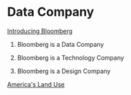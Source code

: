 # Data Company

[Introducing Bloomberg](https://www.bloomberg.com/company/?utm_source=bloomberg-menu&utm_medium=terminal)

1. Bloomberg is a Data Company

2. Bloomberg is a Technology Company

3. Bloomberg is a Design Company

[America's Land Use](https://www.bloomberg.com/graphics/2018-us-land-use/)